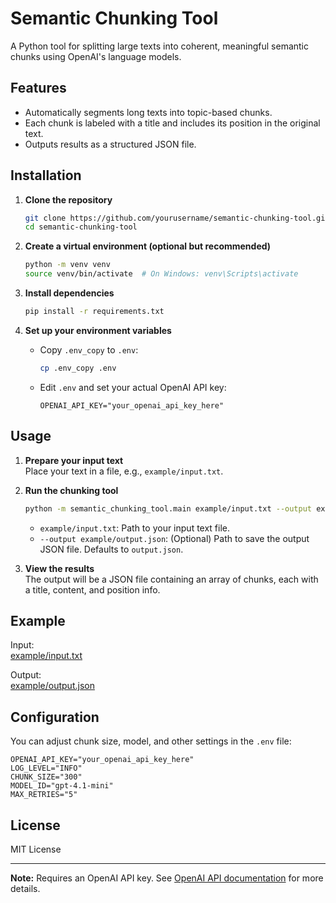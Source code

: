 # Semantic Chunking Tool

A Python tool for splitting large texts into coherent, meaningful semantic chunks using OpenAI's language models.

## Features

- Automatically segments long texts into topic-based chunks.
- Each chunk is labeled with a title and includes its position in the original text.
- Outputs results as a structured JSON file.

## Installation

1. **Clone the repository**  
   ```sh
   git clone https://github.com/yourusername/semantic-chunking-tool.git
   cd semantic-chunking-tool
   ```

2. **Create a virtual environment (optional but recommended)**  
   ```sh
   python -m venv venv
   source venv/bin/activate  # On Windows: venv\Scripts\activate
   ```

3. **Install dependencies**  
   ```sh
   pip install -r requirements.txt
   ```

4. **Set up your environment variables**  
   - Copy `.env_copy` to `.env`:
     ```sh
     cp .env_copy .env
     ```
   - Edit `.env` and set your actual OpenAI API key:
     ```
     OPENAI_API_KEY="your_openai_api_key_here"
     ```

## Usage

1. **Prepare your input text**  
   Place your text in a file, e.g., `example/input.txt`.

2. **Run the chunking tool**  
   ```sh
   python -m semantic_chunking_tool.main example/input.txt --output example/output.json
   ```

   - `example/input.txt`: Path to your input text file.
   - `--output example/output.json`: (Optional) Path to save the output JSON file. Defaults to `output.json`.

3. **View the results**  
   The output will be a JSON file containing an array of chunks, each with a title, content, and position info.

## Example

Input:  
[example/input.txt](example/input.txt)

Output:  
[example/output.json](example/output.json)

## Configuration

You can adjust chunk size, model, and other settings in the `.env` file:

```
OPENAI_API_KEY="your_openai_api_key_here"
LOG_LEVEL="INFO"
CHUNK_SIZE="300"
MODEL_ID="gpt-4.1-mini"
MAX_RETRIES="5"
```

## License

MIT License

---

**Note:** Requires an OpenAI API key. See [OpenAI API documentation](https://platform.openai.com/docs/api-reference) for more details.